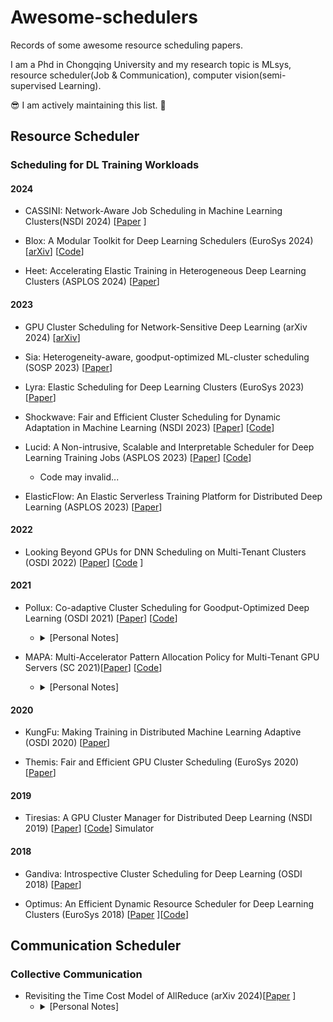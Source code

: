 # Awesome-schedulers
Records of some awesome resource scheduling papers.

I am a Phd in Chongqing University and my research topic is MLsys, resource scheduler(Job & Communication), computer vision(semi-supervised Learning).

😎 I am actively maintaining this list. 💪
## Resource Scheduler
### Scheduling for DL Training Workloads
#### 2024
* CASSINI: Network-Aware Job Scheduling in Machine Learning Clusters(NSDI 2024) [[Paper](https://www.usenix.org/conference/nsdi24/presentation/rajasekaran) ]

* Blox: A Modular Toolkit for Deep Learning Schedulers (EuroSys 2024) [[arXiv](https://arxiv.org/pdf/2312.12621)]  [[Code](https://github.com/msr-fiddle/blox)]

* Heet: Accelerating Elastic Training in Heterogeneous  Deep Learning Clusters (ASPLOS 2024) [[Paper](https://dl.acm.org/doi/10.1145/3620665.3640375)]

#### 2023
* GPU Cluster Scheduling for Network-Sensitive Deep Learning (arXiv 2024) [[arXiv](https://arxiv.org/abs/2401.16492)]

* Sia: Heterogeneity-aware, goodput-optimized ML-cluster scheduling (SOSP 2023) [[Paper](https://dl.acm.org/doi/10.1145/3600006.3613175)]


* Lyra: Elastic Scheduling for Deep Learning Clusters (EuroSys 2023) [[Paper](https://dl.acm.org/doi/10.1145/3552326.3587445)]

* Shockwave: Fair and Efficient Cluster Scheduling for Dynamic Adaptation in Machine Learning (NSDI 2023) [[Paper](https://www.usenix.org/conference/nsdi23/presentation/zheng)]  [[Code](https://github.com/uw-mad-dash/shockwave)]

* Lucid: A Non-intrusive, Scalable and Interpretable Scheduler for Deep Learning Training Jobs (ASPLOS 2023) [[Paper](https://dl.acm.org/doi/10.1145/3575693.3575705)] [[Code](https://github.com/S-Lab-System-Group/Lucid)]
  - Code may invalid...

* ElasticFlow: An Elastic Serverless Training Platform for Distributed Deep Learning (ASPLOS 2023) [[Paper](https://dl.acm.org/doi/10.1145/3575693.3575721)]

#### 2022
* Looking Beyond GPUs for DNN Scheduling on Multi-Tenant Clusters (OSDI 2022) [[Paper](https://www.usenix.org/conference/osdi22/presentation/mohan)] [[Code](https://github.com/msr-fiddle/synergy) ]

#### 2021
* Pollux: Co-adaptive Cluster Scheduling for Goodput-Optimized Deep Learning (OSDI 2021) [[Paper](https://www.usenix.org/conference/osdi21/presentation/qiao)] [[Code](https://github.com/petuum/adaptdl)] 
  - <details>  
    <summary>[Personal Notes]</summary>  
  
      # Problem Statement  
      The elastic scheduler can dynamically select the number of resources but ignores adjustments to model hyperparameters (batch size & learning rate).  
    
      # Innovations  
      1. **Elastic and Resource-Adaptive DLT Job Scheduler**: A novel scheduler that adapts to resource availability.  
      2. **Balancing Throughput and Statistical Efficiency**: DL jobs should strike a balance between system throughput and statistical efficiency.  
      3. **Goodput Definition**: $\( \text{goodput} = \text{throughput} \times \text{statistical efficiency} \)  $
      4. **Dynamic Adjustment of Batch Size and Learning Rate**: At the job level, Pollux dynamically adjusts batch size and learning rate to optimally utilize allocated resources based on goodput.  
      5. **Dynamic Resource Reallocation**: Resources are dynamically (re)allocated based on the throughput of jobs across the shared cluster, including objectives like fairness and job completion time, according to the Speedup Function.  
      6. **Multi-Objective Optimization Problem Modeling**: The problem is modeled as a multi-objective optimization issue, solved using genetic algorithms.  
    
      # Limitations Analysis  
      1. **Large Solution Space**: The coupling of resource allocation and job placement leads to a large solution space, resulting in slow solving speeds and difficulties in scaling to large clusters (Sia).  
      2. **Impact on Model Accuracy**: Dynamically adjusting batch size may reduce the accuracy of model tasks.  
    </details> 

* MAPA: Multi-Accelerator Pattern Allocation Policy for Multi-Tenant GPU Servers (SC 2021)[[Paper](https://dl.acm.org/doi/pdf/10.1145/3458817.3480853)]  [[Code](https://github.com/socal-ucr/MAPA)] 
  - <details>
      <summary>[Personal Notes]</summary> 
      # Problem Statement 
      The existing resource allocation strategies are unable to effectively address the communication patterns between complex topological interconnections and diverse ML workloads, resulting in fragmentation.
  
      # Motivations
      1. The heterogeneous connection methods (NVLink, PCIe) have different bandwidths, and the connection of accelerators is not uniform, which can be affected by the low-bandwidth PCIe links.
      2. The co-located placement method poses challenges for high-performance workloads, affecting both performance and security.
      3. There are differences in fragmentation impact and the bandwidth sensitivity of ML tasks.
  
      # Innovations 
      1. **Abstract Graph**: Abstract multiple accelerator applications and servers into smaller application graphs and larger hardware graphs. The application graph captures the demands of computational accelerators and the communication topology of workloads among accelerators (communication patterns between GPUs); the hardware graph captures the topology of the accelerator system (vertices represent computational accelerators such as GPUs, while edges represent the available hardware connections on the server, such as NVLink and PCIe).
      2. Consider fragmentation and application bandwidth sensitivity during resource allocation.
      3. Employ a graph pattern matching approach to quantify the quality of resource allocation using fractions.
  
      # Summary
      This article has provided me with some insights regarding "predicting the bandwidth required for communication." For elastic scheduling, when tasks are adaptive, the effBW method (from this article) can be used to predict the bandwidth needed for communication based on different resource allocation schemes. 

      Additionally, the author's analysis of the scheduling process has also inspired me. To maximize the overall performance of scheduled jobs, the pattern selection strategy must consider: 
      1.  The effective bandwidth allocated.
      2.  The bandwidth sensitivity of the jobs (using known bandwidth sensitivity, as shown in Figure 6, primarily through analyzing the relationship between execution time and the allocated link). 
      3.  Avoiding the situation where future bandwidth-sensitive jobs lack effective bandwidth.
  
</details> 

#### 2020
* KungFu: Making Training in Distributed Machine Learning Adaptive (OSDI 2020) [[Paper](https://www.usenix.org/conference/osdi20/presentation/mai)]
  
* Themis: Fair and Efficient GPU Cluster Scheduling (EuroSys 2020) [[Paper](https://www.usenix.org/conference/nsdi20/presentation/mahajan)]

#### 2019
* Tiresias: A GPU Cluster Manager for Distributed Deep Learning (NSDI 2019) [[Paper](https://www.usenix.org/conference/nsdi19/presentation/gu)] [[Code](https://github.com/SymbioticLab/Tiresias)] Simulator

#### 2018
* Gandiva: Introspective Cluster Scheduling for Deep Learning (OSDI 2018) [[Paper](https://www.usenix.org/conference/osdi18/presentation/xiao)]


* Optimus: An Efficient Dynamic Resource Scheduler for Deep Learning Clusters (EuroSys 2018) [[Paper](https://dl.acm.org/doi/10.1145/3190508.3190517) ][[Code](https://github.com/pengyanghua/optimus)]



## Communication Scheduler
### Collective Communication 
* Revisiting the Time Cost Model of AllReduce (arXiv 2024)[[Paper](https://arxiv.org/pdf/2409.04202) ]
  - <details>  
    <summary>[Personal Notes]</summary>  
  
      #  Background
      - AllReduce is a key communication primitive widely used in fields such as distributed machine learning (DML) and HPC, and its performance directly affects overall computational efficiency. The traditional (𝛼, 𝛽, 𝛾) model includes startup latency (𝛼), communication cost (𝛽), and computational cost (𝛾), but with the evolution of hardware and network technology, this model is difficult to accurately describe the actual time overhead of AllReduce in modern high-performance clusters.
      - (𝛼, 𝛽, 𝛾) Model: TimeCost=A×α+B×β+C×γ
        - **𝛼** represents the **startup** or **fixed delay cost**, including fixed overheads such as communication initialization and link latency.
        - **𝛽** represents the **communication cost**, which is related to the link bandwidth, i.e., the cost per unit of data transmission.
        - **𝛾** represents the **computation cost**, which is the computational overhead of processing aggregation operations (such as summation, maximum value retrieval, etc.), and is related to the computational capability of the processor.
      - Collective Communication Foundation
        - **Parameter Server**: Each processor aggregates data to a central node (parameter server), which performs the reduction operation and then broadcasts the result back to all nodes. **This method is usually less efficient because the central node is prone to become a bottleneck, and the resources of other nodes are not fully utilized.**
        - **Ring-Allreduce: (reduceScatter-allGather):** The data is divided into multiple blocks, and each node is responsible for the reduction of its local data portion only in the first phase (ReduceScatter). Subsequently, in the second phase (AllGather), each node exchanges its reduced data blocks with other nodes to complete the global reduction operation.
        - **Recursive Halving and Doubling (RHD):** In each step, processors are paired off, and they exchange half of their data to complete local reduction. The doubling phase uses a pairing strategy similar to recursive halving, but at this point, the data blocks exchanged in each step keep doubling until each processor has the complete reduced result. That is, the doubling phase propagates the reduction results in reverse, and it also requires log₂(N) steps.
      # Motivations
      - Traditional models are insufficient to meet modern cluster demands:
        - **Increased memory access and NIC bandwidth** result in memory access overhead that is no longer negligible.
        - **Incast issues caused by high concurrency communication** (a large number of nodes sending data to one or a few nodes simultaneously) lead to the target nodes being overwhelmed, which is due to network congestion or switch buffer being rapidly filled, resulting in significant increased latency.
      - Accurate Modeling to Guide Algorithm Design Issues:
        - **Constructing heuristic AllReduce scheme generation methods for tree topology**. This is because it is an NP-hard problem under any topology.
        - The generation method based on GenModel – namely **GenTree**, is a heuristic algorithm, mainly designed for automatically generating efficient AllReduce plans under tree topology, rather than simply selecting an existing AllReduce method. It generates communication plans that adapt to the current cluster characteristics by weighing the two indicators of incast and memory access, thereby improving overall communication efficiency.
      ## Theoretical Foundation Framework
      - The (𝛼, 𝛽, 𝛾) model adopted by the cutting-edge work divides the AllReduce process into three parts: initiation, communication, and computation. 
      - Based on a large number of experiments, two new cost items are added to the original model:
        - Incast Cost Item: Reflects the delay caused by data aggregation (incast) in large-scale concurrent communication. 
        - Memory Access Cost Item: As the network speed increases, the cost of memory reading and writing during the execution of computational tasks by computing devices (CPU/GPU) gradually becomes an indispensable factor.
    </details> 